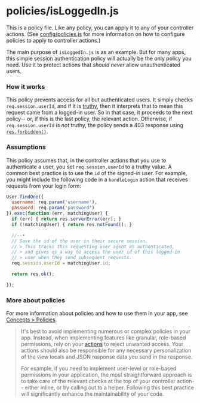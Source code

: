 # policies/isLoggedIn.js


This is a policy file.  Like any policy, you can apply it to any of your controller actions.  (See [config/policies.js](http://sailsjs.com/anatomy/config/policies-js) for more information on how to configure policies to apply to controller actions.)

The main purpose of `isLoggedIn.js` is as an example.  But for many apps, this simple session authentication policy will actually be the only policy you need.  Use it to protect actions that _should never_ allow unauthenticated users.

### How it works
This policy prevents access for all but authenticated users.  It simply checks `req.session.userId`, and if it is [truthy](https://developer.mozilla.org/en-US/docs/Glossary/Truthy), then it interprets that to mean this request came from a logged-in user.  So in that case, it proceeds to the next policy-- or, if this is the last policy, the relevant action.  Otherwise, if `req.session.userId` is _not_ truthy, the policy sends a 403 response using [`res.forbidden()`](http://sailsjs.com/documentation/reference/response-res/res-forbidden).


### Assumptions
This policy assumes that, in the controller actions that you use to authenticate a user, you set `req.session.userId` to a truthy value.  A common best practice is to use the `id` of the signed-in user.  For example, you might include the following code in a `handleLogin` action that receives requests from your login form:

```js
User.findOne({
  username: req.param('username'),
  password: req.param('password')
}).exec(function (err, matchingUser) {
  if (err) { return res.serverError(err); }
  if (!matchingUser) { return res.notFound(); }

  //--•
  // Save the id of the user in their secure session.
  // > This tracks this requesting user agent as authenticated,
  // > and gives us a way to access the user id of this logged-in
  // > user when they send subsequent requests.
  req.session.userId = matchingUser.id;

  return res.ok();

});
 ```

### More about policies

For more information about policies and how to use them in your app, see [Concepts > Policies](http://sailsjs.com/documentation/concepts/policies).

> It's best to avoid implementing numerous or complex policies in your app.  Instead, when implementing features like granular, role-based permissions, rely on your [actions](http://sailsjs.com/docs/concepts/controllers) to reject unwanted access.  Your actions should also be responsible for any necessary personalization of the view locals and JSON response data you send in the response.
>
> For example, if you need to implement user-level or role-based permissions in your application, the most straightforward approach is to take care of the relevant checks at the top of your controller action-- either inline, or by calling out to a helper.  Following this best practice will significantly enhance the maintainability of your code.


<docmeta name="displayName" value="isLoggedIn.js">
